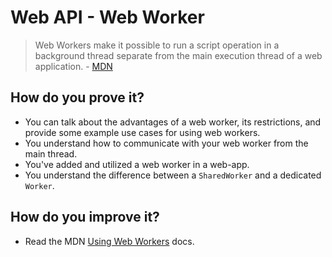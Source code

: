 # Web API - Web Worker
>Web Workers make it possible to run a script operation in a background thread separate from the main execution thread of a web application. - [MDN](https://developer.mozilla.org/en-US/docs/Web/API/Web_Workers_API)

## How do you prove it?
* You can talk about the advantages of a web worker, its restrictions, and provide some example use cases for using web workers.
* You understand how to communicate with your web worker from the main thread.
* You've added and utilized a web worker in a web-app.
* You understand the difference between a `SharedWorker` and a dedicated `Worker`.

## How do you improve it?
* Read the MDN [Using Web Workers](https://developer.mozilla.org/en-US/docs/Web/API/Web_Workers_API/Using_web_workers) docs.
